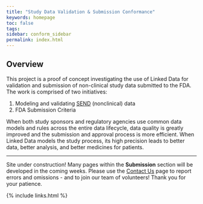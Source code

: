 ```yaml
---
title: "Study Data Validation & Submission Conformance"
keywords: homepage
toc: false
tags:
sidebar: conform_sidebar
permalink: index.html
---
```


## Overview
This project is a proof of concept investigating the use of Linked Data for validation and submission of non-clinical study data submitted to the FDA. The work is comprised of two initiatives:

1. Modeling and validating [SEND](https://www.cdisc.org/standards/foundational/send) (nonclinical) data
1. FDA Submission Criteria

When both study sponsors and regulatory agencies use common data models and rules across the entire data lifecycle, data quality is greatly improved and the
submission and approval process is more efficient. When Linked Data models the study process, its high precision leads to better data, better analysis, and better medicines for patients.

<hr class='sectionBreak' />

<font class='toBeAdded'>Site under construction! </font> Many pages within the **Submission** section will be developed in the coming weeks. Please use the [Contact Us](conform_references_contact_us.html) page to report errors and omissions - and to join our team of volunteers!
Thank you for your patience.

{% include links.html %}
